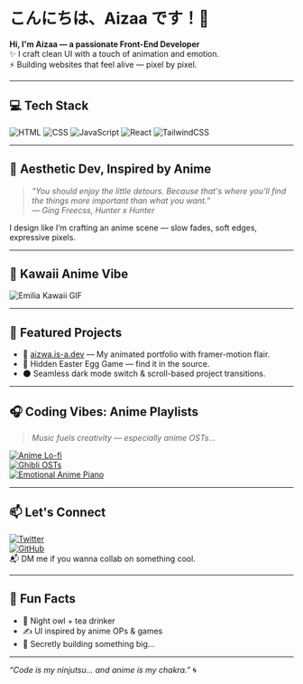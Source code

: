 # こんにちは、Aizaa です！🌸

**Hi, I'm Aizaa — a passionate Front-End Developer**  
✨ I craft clean UI with a touch of animation and emotion.  
⚡ Building websites that feel alive — pixel by pixel.

---

## 💻 Tech Stack

![HTML](https://img.shields.io/badge/-HTML5-E34F26?style=flat&logo=html5&logoColor=white)
![CSS](https://img.shields.io/badge/-CSS3-1572B6?style=flat&logo=css3)
![JavaScript](https://img.shields.io/badge/-JavaScript-F7DF1E?style=flat&logo=javascript&logoColor=black)
![React](https://img.shields.io/badge/-React-61DAFB?style=flat&logo=react)
![TailwindCSS](https://img.shields.io/badge/-Tailwind-38B2AC?style=flat&logo=tailwindcss)

---

## 🌸 Aesthetic Dev, Inspired by Anime

> _“You should enjoy the little detours. Because that's where you'll find the things more important than what you want.”_  
> — *Ging Freecss, Hunter x Hunter*

I design like I’m crafting an anime scene — slow fades, soft edges, expressive pixels.

---

## 💖 Kawaii Anime Vibe

![Emilia Kawaii GIF](https://giphy.com/gifs/dancing-arararagi-ss9NqmOeQxRKg)

---

## 🚀 Featured Projects

- 🎨 [aizwa.is-a.dev](https://aizwa.is-a.dev) — My animated portfolio with framer-motion flair.
- 👾 Hidden Easter Egg Game — find it in the source.
- 🌑 Seamless dark mode switch & scroll-based project transitions.

---

## 🎧 Coding Vibes: Anime Playlists

> _Music fuels creativity — especially anime OSTs..._

[![Anime Lo-fi](https://img.shields.io/badge/-LoFi%20Anime%20Beats-F16775?style=flat&logo=youtube&logoColor=white)](https://www.youtube.com/watch?v=VfP36gZzE3Y)  
[![Ghibli OSTs](https://img.shields.io/badge/-Studio%20Ghibli%20Piano%20Mix-90C695?style=flat&logo=youtube&logoColor=white)](https://www.youtube.com/watch?v=H3kHTWzqV1k)  
[![Emotional Anime Piano](https://img.shields.io/badge/-Sad%20Anime%20Piano%20Mix-6E44FF?style=flat&logo=youtube&logoColor=white)](https://www.youtube.com/watch?v=ds_K2mYAZNw)

---

## 📫 Let's Connect

[![Twitter](https://img.shields.io/badge/-@aizaa-black?style=flat&logo=twitter)](https://twitter.com/yourhandle)  
[![GitHub](https://img.shields.io/badge/-GitHub-black?style=flat&logo=github)](https://github.com/abqoryme)  
📬 DM me if you wanna collab on something cool.

---

## 🧠 Fun Facts

- 🍵 Night owl + tea drinker
- ✍️ UI inspired by anime OPs & games
- 🧩 Secretly building something big...

---

_“Code is my ninjutsu... and anime is my chakra.”_ 🌀
